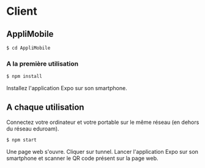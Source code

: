 # Client
## AppliMobile
```sh
$ cd AppliMobile
```
### A la première utilisation
```sh
$ npm install
```
Installez l'application Expo sur son smartphone.

## A chaque utilisation
Connectez votre ordinateur et votre portable sur le même réseau (en dehors du réseau eduroam).
```sh
$ npm start
```
Une page web s'ouvre. Cliquer sur tunnel.
Lancer l'application Expo sur son smartphone et scanner le QR code présent sur la page web.
